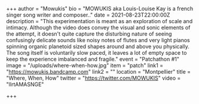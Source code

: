 +++
author = "Mowukis"
bio = "MOWUKIS aka Louis-Louise Kay  is a french singer song writer and composer.."
date = 2021-08-23T22:00:00Z
description = "This experimentation is meant as an exploration of scale and intimacy. Although the video does convey the visual and sonic elements of the attempt, it doesn't quite capture the disturbing nature of seeing confusingly delicate sounds like noisy notes of flutes and very light pianos spinning organic planetoid sized shapes around and above you physically. The song itself is voluntarily slow paced, it leaves a lot of empty space to keep the experience imbalanced and fragile."
event = "Patchathon #1"
image = "/uploads/where-when-how.jpg"
item = "patch"
link1 = "https://mowukis.bandcamp.com"
link2 = ""
location = "Montpellier"
title = "Where, When, How"
twitter = "https://twitter.com/MOWUKIS"
video = "lIrtAMASNGE"

+++
